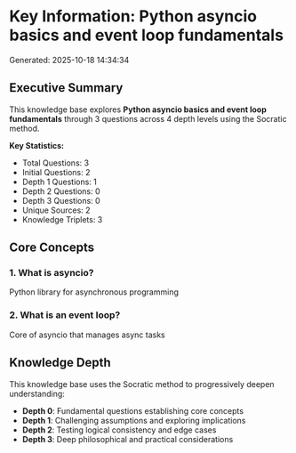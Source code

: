 # Key Information: Python asyncio basics and event loop fundamentals

Generated: 2025-10-18 14:34:34

## Executive Summary

This knowledge base explores **Python asyncio basics and event loop fundamentals** through 3 questions across 4 depth levels using the Socratic method.

**Key Statistics:**

- Total Questions: 3
- Initial Questions: 2
- Depth 1 Questions: 1
- Depth 2 Questions: 0
- Depth 3 Questions: 0
- Unique Sources: 2
- Knowledge Triplets: 3

## Core Concepts

### 1. What is asyncio?

Python library for asynchronous programming

### 2. What is an event loop?

Core of asyncio that manages async tasks

## Knowledge Depth

This knowledge base uses the Socratic method to progressively deepen understanding:

- **Depth 0**: Fundamental questions establishing core concepts
- **Depth 1**: Challenging assumptions and exploring implications
- **Depth 2**: Testing logical consistency and edge cases
- **Depth 3**: Deep philosophical and practical considerations
